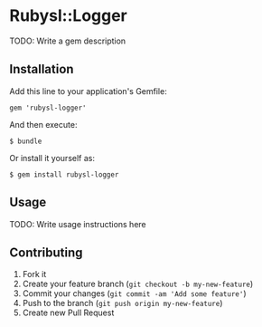 # Rubysl::Logger

TODO: Write a gem description

## Installation

Add this line to your application's Gemfile:

    gem 'rubysl-logger'

And then execute:

    $ bundle

Or install it yourself as:

    $ gem install rubysl-logger

## Usage

TODO: Write usage instructions here

## Contributing

1. Fork it
2. Create your feature branch (`git checkout -b my-new-feature`)
3. Commit your changes (`git commit -am 'Add some feature'`)
4. Push to the branch (`git push origin my-new-feature`)
5. Create new Pull Request

